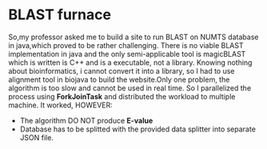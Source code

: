 # BLAST furnace
So,my professor asked me to build a site to run BLAST on NUMTS database in java,which proved to be rather challenging.
There is no viable BLAST implementation in java and the only semi-applicable tool is magicBLAST which is written is C++ and is a executable, not a library. Knowing nothing about bioinformatics, i cannot convert it into a library, so I had to use alignment tool in biojava to build the website.Only one problem, the algorithm is too slow and cannot be used in real time. So I parallelized the process using **ForkJoinTask** and distributed the workload to multiple machine. It worked, HOWEVER:

 - The algorithm DO NOT produce **E-value**
 - Database has to be splitted with the provided data splitter  into separate JSON file.
 
 

